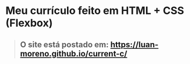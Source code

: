 # Meu currículo feito em HTML + CSS (Flexbox)
> ## O site está postado em: https://luan-moreno.github.io/current-c/
